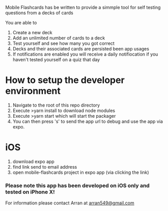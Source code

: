 Mobile Flashcards has be written to provide a simmple tool for self testing questions from a decks of cards

You are able to
1. Create a new deck
1. Add an unlimited number of cards to a deck
1. Test yourself and see how many you got correct
1. Decks and their associated cards are persisted been app usages
1. If notifications are enabled you will receive a daily notifiocation if you haven't tested yourself on a quiz that day


# How to setup the developer environment

1. Navigate to the root of this repo directory
1. Execute >yarn install to download node modules
1. Execute >yarn start which will start the packager
1. You can then press 's' to send the app url to debug and use the app via expo.

# iOS 

1. download expo app
1. find link send to email address
1. open mobile-flashcards project in expo app (via clicking the link)

### Please note this app has been developed on iOS only and tested on iPhone X!


For information please contact Arran at arran549@gmail.com